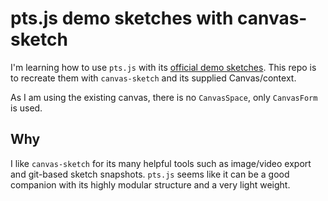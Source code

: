 # pts.js demo sketches with canvas-sketch

I'm learning how to use `pts.js` with its [official demo sketches](https://ptsjs.org/demo/?name=pts.quickStart). This repo is to recreate them with `canvas-sketch` and its supplied Canvas/context.

As I am using the existing canvas, there is no `CanvasSpace`, only `CanvasForm` is used.

## Why
I like `canvas-sketch` for its many helpful tools such as image/video export and git-based sketch snapshots. `pts.js` seems like it can be a good companion with its highly modular structure and a very light weight.
